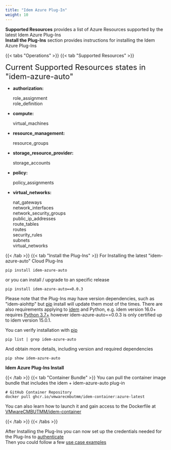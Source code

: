 ```yaml
---
title: "Idem Azure Plug-In"
weight: 10
---
```


<b>Supported Resources</b> provides a list of Azure Resources supported by the latest Idem Azure Plug-Ins<br>
<b>Install the Plug-Ins</b> section provides instructions for installing the Idem Azure Plug-Ins

{{< tabs "Operations" >}}
{{< tab "Supported Resources" >}}

<SPAN STYLE="font-size:18.0pt">Current Supported Resources states in "idem-azure-auto"</SPAN>
 <ul>
 <li><p><b>authorization:</b></p>
     role_assignment</br>
     role_definition</li>
<li><p><b>compute:</b></p>
    virtual_machines</li>
<li><p><b>resource_management:</b></p>
    resource_groups</li>
<li><p><b>storage_resource_provider:</b></p>
    storage_accounts</li>    
<li><p><b>policy:</b></p>
    policy_assignments</li>    
<li><p><b>virtual_networks:</b></p>
    nat_gateways<br>
    network_interfaces<br>
    network_security_groups<br>
    public_ip_addresses<br>
    route_tables<br>
    routes<br>
    security_rules<br>
    subnets<br>
    virtual_networks<br></li>
 </ul>

{{< /tab >}}
{{< tab "Install the Plug-Ins" >}}
For Installing the latest "idem-azure-auto" Cloud Plug-Ins

```shell
pip install idem-azure-auto
```

or you can install / upgrade to an specific release

```shell
pip install idem-azure-auto==0.0.3
```
Please note that the Plug-Ins may have version dependencies, such as "idem-aiohttp" but [pip](https://pypi.org/project/pip/) install will update them most of the times.
There are also requirements applying to [idem](Getting-Started/Install-Idem/) and Python, e.g. idem version 16.0+ requires [Python 3.7+](https://www.python.org/downloads/) however idem-azure-auto==0.0.3 is only certified up to idem version 15.0.1.

You can verify installation with [pip](https://pypi.org/project/pip/)

```shell
pip list | grep idem-azure-auto
```

And obtain more details, including version and required dependencies

```shell
pip show idem-azure-auto
```
<p><b>Idem Azure Plug-Ins Install </b></p>
<script id="asciicast-nVpeQTcSDh36o4UwfFp1tHrnM" src="https://asciinema.org/a/nVpeQTcSDh36o4UwfFp1tHrnM.js" async theme="asciinema" data-autoplay="true" data-size="small" loop="true"></script>


{{< /tab >}}
{{< tab "Container Bundle" >}}
You can pull the container image bundle that includes the idem + idem-azure-auto plug-in

```shell
# GitHub Container Repository
docker pull ghcr.io/vmwarecmbutmm/idem-container:azure-latest

```

You can also learn how to launch it and gain access to the Dockerfile at [VMwareCMBUTMM/idem-container](https://github.com/VMwareCMBUTMM/idem-container)


{{< /tab >}}
{{< /tabs >}}

After Installing the Plug-Ins you can now set up the credentials needed for the Plug-Ins to [authenticate](/Getting-Started/Authenticate/)<br>
Then you could follow a few [use case examples ](/Use-Cases/)
